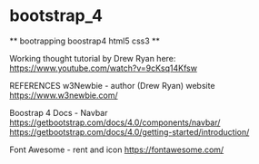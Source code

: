 # bootstrap_4
** bootrapping boostrap4 html5 css3 **

Working thought tutorial by Drew Ryan here:
https://www.youtube.com/watch?v=9cKsq14Kfsw


REFERENCES
w3Newbie - author (Drew Ryan) website
https://www.w3newbie.com/

Boostrap 4 Docs - Navbar
https://getbootstrap.com/docs/4.0/components/navbar/
https://getbootstrap.com/docs/4.0/getting-started/introduction/

Font Awesome - rent and icon
https://fontawesome.com/
